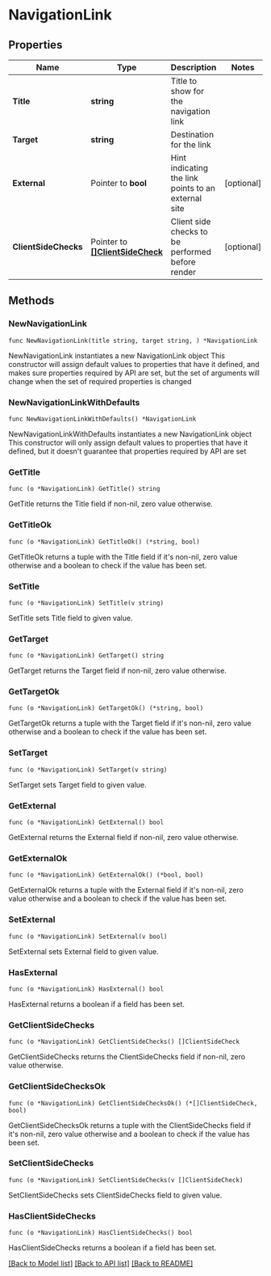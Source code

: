 # NavigationLink

## Properties

Name | Type | Description | Notes
------------ | ------------- | ------------- | -------------
**Title** | **string** | Title to show for the navigation link | 
**Target** | **string** | Destination for the link | 
**External** | Pointer to **bool** | Hint indicating the link points to an external site | [optional] 
**ClientSideChecks** | Pointer to [**[]ClientSideCheck**](ClientSideCheck.md) | Client side checks to be performed before render | [optional] 

## Methods

### NewNavigationLink

`func NewNavigationLink(title string, target string, ) *NavigationLink`

NewNavigationLink instantiates a new NavigationLink object
This constructor will assign default values to properties that have it defined,
and makes sure properties required by API are set, but the set of arguments
will change when the set of required properties is changed

### NewNavigationLinkWithDefaults

`func NewNavigationLinkWithDefaults() *NavigationLink`

NewNavigationLinkWithDefaults instantiates a new NavigationLink object
This constructor will only assign default values to properties that have it defined,
but it doesn't guarantee that properties required by API are set

### GetTitle

`func (o *NavigationLink) GetTitle() string`

GetTitle returns the Title field if non-nil, zero value otherwise.

### GetTitleOk

`func (o *NavigationLink) GetTitleOk() (*string, bool)`

GetTitleOk returns a tuple with the Title field if it's non-nil, zero value otherwise
and a boolean to check if the value has been set.

### SetTitle

`func (o *NavigationLink) SetTitle(v string)`

SetTitle sets Title field to given value.


### GetTarget

`func (o *NavigationLink) GetTarget() string`

GetTarget returns the Target field if non-nil, zero value otherwise.

### GetTargetOk

`func (o *NavigationLink) GetTargetOk() (*string, bool)`

GetTargetOk returns a tuple with the Target field if it's non-nil, zero value otherwise
and a boolean to check if the value has been set.

### SetTarget

`func (o *NavigationLink) SetTarget(v string)`

SetTarget sets Target field to given value.


### GetExternal

`func (o *NavigationLink) GetExternal() bool`

GetExternal returns the External field if non-nil, zero value otherwise.

### GetExternalOk

`func (o *NavigationLink) GetExternalOk() (*bool, bool)`

GetExternalOk returns a tuple with the External field if it's non-nil, zero value otherwise
and a boolean to check if the value has been set.

### SetExternal

`func (o *NavigationLink) SetExternal(v bool)`

SetExternal sets External field to given value.

### HasExternal

`func (o *NavigationLink) HasExternal() bool`

HasExternal returns a boolean if a field has been set.

### GetClientSideChecks

`func (o *NavigationLink) GetClientSideChecks() []ClientSideCheck`

GetClientSideChecks returns the ClientSideChecks field if non-nil, zero value otherwise.

### GetClientSideChecksOk

`func (o *NavigationLink) GetClientSideChecksOk() (*[]ClientSideCheck, bool)`

GetClientSideChecksOk returns a tuple with the ClientSideChecks field if it's non-nil, zero value otherwise
and a boolean to check if the value has been set.

### SetClientSideChecks

`func (o *NavigationLink) SetClientSideChecks(v []ClientSideCheck)`

SetClientSideChecks sets ClientSideChecks field to given value.

### HasClientSideChecks

`func (o *NavigationLink) HasClientSideChecks() bool`

HasClientSideChecks returns a boolean if a field has been set.


[[Back to Model list]](../README.md#documentation-for-models) [[Back to API list]](../README.md#documentation-for-api-endpoints) [[Back to README]](../README.md)


